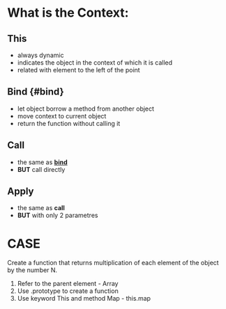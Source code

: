 # What is the Context:

## This 

* always dynamic
* indicates the object in the context of which it is called
* related with element to the left of the point 

## Bind {#bind}

* let object borrow a method from another object
* move context to current object
* return the function without calling it

## Call

* the same as **[bind](#bind)**
* **BUT** call directly

## Apply 
* the same as **call**
* **BUT** with only 2 parametres

# CASE

Create a function that returns multiplication of each element of the object by the number N.

1. Refer to the parent element - Array 
2. Use .prototype to create a function
3. Use keyword This and method Map - this.map
